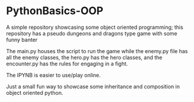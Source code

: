 # PythonBasics-OOP
A simple repository showcasing some object oriented programming; this repository has a pseudo dungeons and dragons type game with some funny banter 

The main.py houses the script to run the game while the enemy.py file has all the enemy classes, the hero.py has the hero classes, and the encounter.py has the rules for engaging in a fight. 

The IPYNB is easier to use/play online. 

Just a small fun way to showcase some inheritance and composition in object oriented python. 
